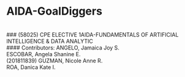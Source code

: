 # AIDA-GoalDiggers
<br>
### (58025) CPE ELECTIVE 1AIDA-FUNDAMENTALS OF ARTIFICIAL INTELLIGENCE & DATA ANALYTIC
<br>
#### Contributors:
ANGELO, Jamaica Joy S.<br>
ESCOBAR, Angela Shanine E.<br>
(201811839) GUZMAN, Nicole Anne R.<br>
ROA, Danica Kate I.

